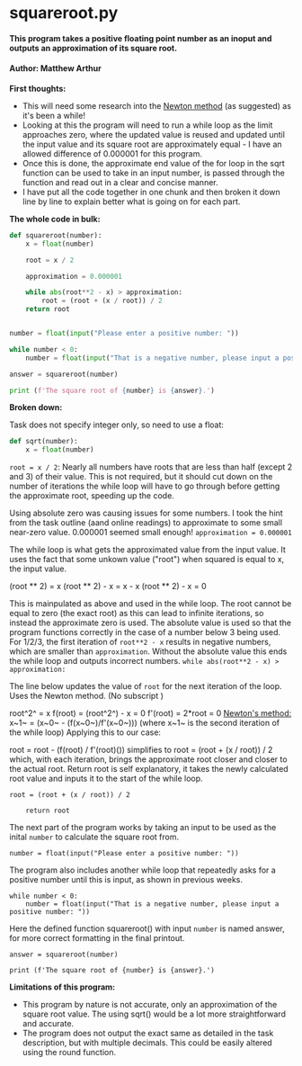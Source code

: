 # squareroot.py
#### This program takes a positive floating point number as an inoput and outputs an approximation of its square root. 
#### Author: Matthew Arthur

**First thoughts:** 
 - This will need some research into the [Newton method](https://www.youtube.com/watch?v=WuaI5G04Rcw&ab_channel=AndrewLiang) (as suggested) as it's been a while!
  - Looking at this the program will need to run a while loop as the limit approaches zero, where the updated value is reused and updated until the input value and its square root are approximately equal - I have an allowed difference of 0.000001 for this program. 
 - Once this is done, the approximate end value of the for loop in the sqrt function can be used to take in an input number, is passed through the function and read out in a clear and concise manner. 
  - I have put all the code together in one chunk and then broken it down line by line to explain better what is going on for each part. 

 **The whole code in bulk:**

```python
def squareroot(number):  
    x = float(number) 

    root = x / 2

    approximation = 0.000001 

    while abs(root**2 - x) > approximation: 
        root = (root + (x / root)) / 2 
    return root


number = float(input("Please enter a positive number: "))

while number < 0: 
    number = float(input("That is a negative number, please input a positive number: "))

answer = squareroot(number)

print (f'The square root of {number} is {answer}.')
```

**Broken down:**

Task does not specify integer only, so need to use a float:
```python
def sqrt(number):  
    x = float(number) 
```

`root = x / 2`:
Nearly all numbers have roots that are less than half (except 2 and 3) of their value. This is not required, but it should cut down on the number of iterations the while loop will have to go through before getting the approximate root, speeding up the code. 

Using absolute zero was causing issues for some numbers. I took the hint from the task outline (aand online readings) to approximate to some small near-zero value. 0.000001 seemed small enough!
`approximation = 0.000001`

The while loop is what gets the approximated value from the input value. It uses the fact that some unkown value ("root") when squared is equal to x, the input value. 

(root ** 2) = x
(root ** 2) - x = x - x
(root ** 2) - x = 0

This is mainpulated as above and used in the while loop. The root cannot be equal to zero (the exact root) as this can lead to infinite iterations, so instead the approximate zero is used. The absolute value is used so that the program functions correctly in the case of a number below 3 being used. For 1/2/3, the first iteration of `root**2 - x` results in negative numbers, which are smaller than `approximation`. Without the absolute value this ends the while loop and outputs incorrect numbers. 
`while abs(root**2 - x) > approximation:`

The line below updates the value of `root` for the next iteration of the loop. Uses the Newton method. (No subscript )

root^2^ = x 
f(root) = (root^2^) - x = 0
f'(root) = 2*root = 0
[Newton's method:](https://en.wikipedia.org/wiki/Newton%27s_method) 
x~1~ = (x~0~ - (f(x~0~)/f'(x~0~))) (where x~1~ is the second iteration of the while loop)
Applying this to our case: 

root = root - (f(root) / f'(root)())
    simplifies to
root = (root + (x / root)) / 2
which, with each iteration, brings the approximate root closer and closer to the actual root. Return root is self explanatory, it takes the newly calculated root value and inputs it to the start of the while loop. 
  
    root = (root + (x / root)) / 2

        return root


The next part of the program works by taking an input to be used as the inital `number` to calculate the square root from. 

    number = float(input("Please enter a positive number: "))

The program also includes another while loop that repeatedly asks for a positive number until this is input, as shown in previous weeks. 

    while number < 0: 
        number = float(input("That is a negative number, please input a positive number: "))

Here the defined function squareroot() with input `number` is named answer, for more correct formatting in the final printout. 
    
    answer = squareroot(number)

    print (f'The square root of {number} is {answer}.')



**Limitations of this program:**
- This program by nature is not accurate, only an approximation of the square root value. The using sqrt() would be a lot more straightforward and accurate. 
- The program does not output the exact same as detailed in the task description, but with multiple decimals. This could be easily altered using the round function. 